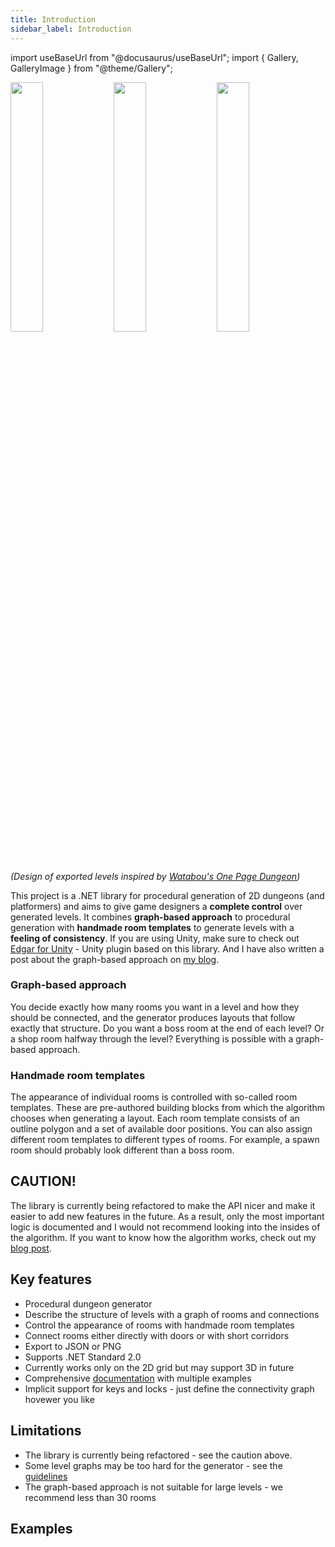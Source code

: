 ```yaml
---
title: Introduction
sidebar_label: Introduction
---
```


import useBaseUrl from "@docusaurus/useBaseUrl";
import { Gallery, GalleryImage } from "@theme/Gallery";

<img src="https://ondrejnepozitek.github.io/Edgar-DotNet/readme/example_1.png" width="32%" /> <img src="https://ondrejnepozitek.github.io/Edgar-DotNet/readme/example_2.png" width="32%" /> <img src="https://ondrejnepozitek.github.io/Edgar-DotNet/readme/example_3.png" width="32%" />

<p style={{ textAlign: 'center'}}><i>(Design of exported levels inspired by <a href="https://watabou.itch.io/one-page-dungeon">Watabou's One Page Dungeon</a>)</i></p>

This project is a .NET library for procedural generation of 2D dungeons (and platformers) and aims to give game designers a **complete control** over generated levels. It combines **graph-based approach** to procedural generation with **handmade room templates** to generate levels with a **feeling of consistency**. If you are using Unity, make sure to check out [Edgar for Unity](https://github.com/OndrejNepozitek/Edgar-Unity) - Unity plugin based on this library. And I have also written a post about the graph-based approach on [my blog](https://ondra.nepozitek.cz/blog/42/dungeon-generator-part-1-node-based-approach/).

### Graph-based approach

You decide exactly how many rooms you want in a level and how they should be connected, and the generator produces layouts that follow exactly that structure. Do you want a boss room at the end of each level? Or a shop room halfway through the level? Everything is possible with a graph-based approach.

### Handmade room templates

The appearance of individual rooms is controlled with so-called room templates. These are pre-authored building blocks from which the algorithm chooses when generating a layout. Each room template consists of an outline polygon and a set of available door positions. You can also assign different room templates to different types of rooms. For example, a spawn room should probably look different than a boss room.

## CAUTION!

The library is currently being refactored to make the API nicer and make it easier to add new features in the future. As a result, only the most important logic is documented and I would not recommend looking into the insides of the algorithm. If you want to know how the algorithm works, check out my [blog post](https://ondra.nepozitek.cz/blog/42/dungeon-generator-part-1-node-based-approach/).

## Key features

- Procedural dungeon generator
- Describe the structure of levels with a graph of rooms and connections 
- Control the appearance of rooms with handmade room templates 
- Connect rooms either directly with doors or with short corridors
- Export to JSON or PNG
- Supports .NET Standard 2.0
- Currently works only on the 2D grid but may support 3D in future
- Comprehensive [documentation](https://ondrejnepozitek.github.io/Edgar-DotNet/docs/introduction/) with multiple examples
- Implicit support for keys and locks - just define the connectivity graph hovewer you like

## Limitations

- The library is currently being refactored - see the caution above.
- Some level graphs may be too hard for the generator - see the [guidelines](https://ondrejnepozitek.github.io/Edgar-DotNet/docs/basics/performance-tips)
- The graph-based approach is not suitable for large levels - we recommend less than 30 rooms

## Examples

<Gallery cols={2}>
  <GalleryImage src={require('./grid2d/basics/0_0.png').default} />
  <GalleryImage src={require('./grid2d/basics/0_1.png').default} />
  <GalleryImage src={require('./grid2d/minimum-room-distance/2_0.png').default} />
  <GalleryImage src={require('./grid2d/minimum-room-distance/2_1.png').default} />
  <GalleryImage src={require('./grid2d/complex-dungeon/0_0.png').default} />
  <GalleryImage src={require('./grid2d/complex-dungeon/0_1.png').default} />
</Gallery>